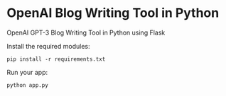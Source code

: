# OpenAI Blog Writing Tool in Python
OpenAI GPT-3 Blog Writing Tool in Python using Flask

Install the required modules:
```
pip install -r requirements.txt
```

Run your app:

```
python app.py
```

